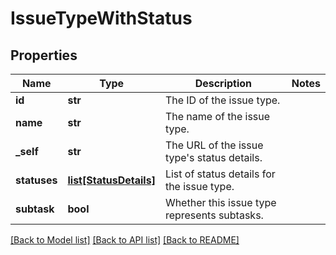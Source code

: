 # IssueTypeWithStatus

## Properties
Name | Type | Description | Notes
------------ | ------------- | ------------- | -------------
**id** | **str** | The ID of the issue type. | 
**name** | **str** | The name of the issue type. | 
**_self** | **str** | The URL of the issue type&#x27;s status details. | 
**statuses** | [**list[StatusDetails]**](StatusDetails.md) | List of status details for the issue type. | 
**subtask** | **bool** | Whether this issue type represents subtasks. | 

[[Back to Model list]](../README.md#documentation-for-models) [[Back to API list]](../README.md#documentation-for-api-endpoints) [[Back to README]](../README.md)

